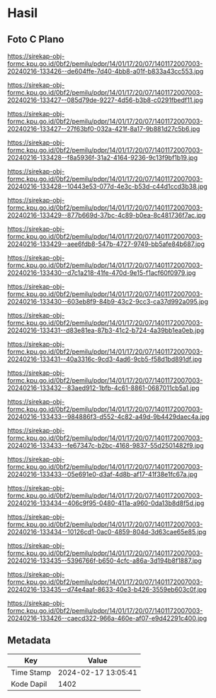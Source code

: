 # Hasil

## Foto C Plano

https://sirekap-obj-formc.kpu.go.id/0bf2/pemilu/pdpr/14/01/17/20/07/1401172007003-20240216-133426--de604ffe-7d40-4bb8-a01f-b833a43cc553.jpg

https://sirekap-obj-formc.kpu.go.id/0bf2/pemilu/pdpr/14/01/17/20/07/1401172007003-20240216-133427--085d79de-9227-4d56-b3b8-c0291fbedf11.jpg

https://sirekap-obj-formc.kpu.go.id/0bf2/pemilu/pdpr/14/01/17/20/07/1401172007003-20240216-133427--27f63bf0-032a-421f-8a17-9b881d27c5b6.jpg

https://sirekap-obj-formc.kpu.go.id/0bf2/pemilu/pdpr/14/01/17/20/07/1401172007003-20240216-133428--f8a5936f-31a2-4164-9236-9c13f9bf1b19.jpg

https://sirekap-obj-formc.kpu.go.id/0bf2/pemilu/pdpr/14/01/17/20/07/1401172007003-20240216-133428--10443e53-077d-4e3c-b53d-c44d1ccd3b38.jpg

https://sirekap-obj-formc.kpu.go.id/0bf2/pemilu/pdpr/14/01/17/20/07/1401172007003-20240216-133429--877b669d-37bc-4c89-b0ea-8c481736f7ac.jpg

https://sirekap-obj-formc.kpu.go.id/0bf2/pemilu/pdpr/14/01/17/20/07/1401172007003-20240216-133429--aee6fdb8-547b-4727-9749-bb5afe84b687.jpg

https://sirekap-obj-formc.kpu.go.id/0bf2/pemilu/pdpr/14/01/17/20/07/1401172007003-20240216-133430--d7c1a218-41fe-470d-9e15-f1acf60f0979.jpg

https://sirekap-obj-formc.kpu.go.id/0bf2/pemilu/pdpr/14/01/17/20/07/1401172007003-20240216-133430--603eb8f9-84b9-43c2-9cc3-ca37d992a095.jpg

https://sirekap-obj-formc.kpu.go.id/0bf2/pemilu/pdpr/14/01/17/20/07/1401172007003-20240216-133431--d83e81ea-87b3-41c2-b724-4a39bb1ea0eb.jpg

https://sirekap-obj-formc.kpu.go.id/0bf2/pemilu/pdpr/14/01/17/20/07/1401172007003-20240216-133431--40a3316c-9cd3-4ad6-9cb5-f58d1bd891df.jpg

https://sirekap-obj-formc.kpu.go.id/0bf2/pemilu/pdpr/14/01/17/20/07/1401172007003-20240216-133432--83aed912-1bfb-4c61-8861-0687011cb5a1.jpg

https://sirekap-obj-formc.kpu.go.id/0bf2/pemilu/pdpr/14/01/17/20/07/1401172007003-20240216-133433--984886f3-d552-4c82-a49d-9b4429daec4a.jpg

https://sirekap-obj-formc.kpu.go.id/0bf2/pemilu/pdpr/14/01/17/20/07/1401172007003-20240216-133433--fe67347c-b2bc-4168-9837-55d2501482f9.jpg

https://sirekap-obj-formc.kpu.go.id/0bf2/pemilu/pdpr/14/01/17/20/07/1401172007003-20240216-133433--05e691e0-d3af-4d8b-af17-41f38e1fc67a.jpg

https://sirekap-obj-formc.kpu.go.id/0bf2/pemilu/pdpr/14/01/17/20/07/1401172007003-20240216-133434--406c9f95-0480-411a-a960-0da13b8d8f5d.jpg

https://sirekap-obj-formc.kpu.go.id/0bf2/pemilu/pdpr/14/01/17/20/07/1401172007003-20240216-133434--10126cd1-0ac0-4859-804d-3d63cae65e85.jpg

https://sirekap-obj-formc.kpu.go.id/0bf2/pemilu/pdpr/14/01/17/20/07/1401172007003-20240216-133435--5396766f-b650-4cfc-a86a-3d194b8f1887.jpg

https://sirekap-obj-formc.kpu.go.id/0bf2/pemilu/pdpr/14/01/17/20/07/1401172007003-20240216-133435--d74e4aaf-8633-40e3-b426-3559eb603c0f.jpg

https://sirekap-obj-formc.kpu.go.id/0bf2/pemilu/pdpr/14/01/17/20/07/1401172007003-20240216-133426--caecd322-966a-460e-af07-e9d42291c400.jpg


## Metadata

| Key        | Value               |
| ---------- | ------------------- |
| Time Stamp | 2024-02-17 13:05:41 |
| Kode Dapil | 1402                |




